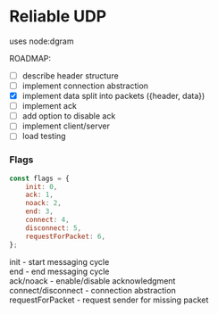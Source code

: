 # Reliable UDP

uses node:dgram


ROADMAP:
- [ ] describe header structure
- [ ] implement connection abstraction
- [x] implement data split into packets ({header, data})
- [ ] implement ack
- [ ] add option to disable ack
- [ ] implement client/server
- [ ] load testing

### Flags
```javascript
const flags = {
    init: 0,
    ack: 1,
    noack: 2,
    end: 3,
    connect: 4,
    disconnect: 5,
    requestForPacket: 6,
};
```
init - start messaging cycle  
end - end messaging cycle  
ack/noack - enable/disable acknowledgment  
connect/disconnect - connection abstraction  
requestForPacket - request sender for missing packet  
